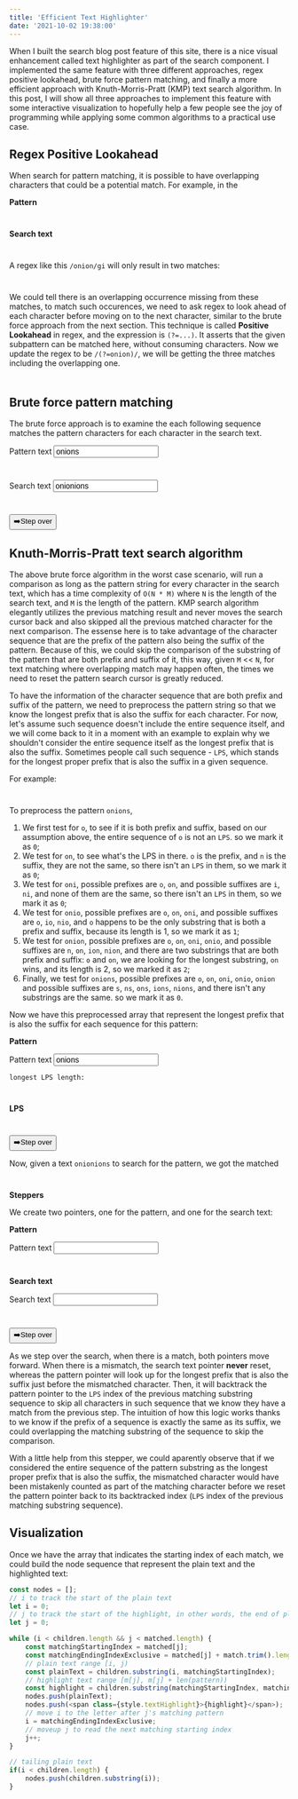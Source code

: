 ```yaml
---
title: 'Efficient Text Highlighter'
date: '2021-10-02 19:38:00'
---
```

When I built the search blog post feature of this site, there is a nice visual enhancement called text highlighter as part of the search component. I implemented the same feature with three different approaches, regex positive lookahead, brute force pattern matching, and finally a more efficient approach with Knuth-Morris-Pratt (KMP) text search algorithm. In this post, I will show all three approaches to implement this feature with some interactive visualization to hopefully help a few people see the joy of programming while applying some common algorithms to a practical use case. 
<!-- Excerpt End -->

<style>
    .center {
      display: flex;
      justify-content: center;
      align-items: center;
      font-family: consolas, monospace, sans-serif;
    }
    .array {
      display: flex;
      width: fit-content;
      margin: 20px;
    }
    .item {
      border: 4px solid black;
      border-right: none;
      width: 30px;
      height: 30px;
      padding: 4px;
      font-size: 20px;
      display: flex;
      justify-content: center;
      align-items: center;
      font-family: consolas, monospace, sans-serif;
    }
    .item:last-child {
      border-right: 4px solid black;
    }
    .item .pointer {
      outline: 4px solid;
      width: 100%;
      height: 100%;
    }
    input {
      font-size: 1em;
    }
</style>

<script>
  const red = '#e17474b0';
  const green = '#4caf5096';
  const blue = '#2196f37a';
  const pink = '#f436e5';
  function mapColor(array) {
    array.forEach((item) => {
      switch(item.color) {
        case 'red':
          item.color = red;
          break;
        case 'blue':
          item.color = blue;
          break;
        case 'green':
          item.color = green;
          break;
        case 'pink':
          item.color = pink;
      }
    });
  }
  function visualizeArray({ containerSelector, array, highlights, pointers }) {
    const containers = document.querySelectorAll(containerSelector);
    Array.from(containers).forEach(container => {
      let _highlights = highlights;
      let _pointers = pointers;
      let _array = array;
      if (!_array && container.hasAttribute('data-array')) {
        const arrString = container.getAttribute('data-array');
        if (typeof arrString === 'string' && !/^\[.*\]$/.test(arrString)) {
          _array = Array.from(arrString);
        } else {
          _array = JSON.parse(arrString);
        }
      }
      if (!_highlights && container.hasAttribute('data-highlights')) {
        _highlights = JSON.parse(container.getAttribute('data-highlights'));
        mapColor(_highlights);
      }
      if (!_pointers && container.hasAttribute('data-pointers')) {
        _pointers = JSON.parse(container.getAttribute('data-pointers'));
        mapColor(_pointers);
      }
      if (_array) {
        container.innerHTML = _array.map((x, i) => {
          let style = '';
          if (_highlights) {
            for (let {range, color} of _highlights) {
              if (range[0] <= i && range[1] >= i) {
                style = 'background-color: ' + color + ';';
              }
            }
          }
          let pointerStyle = '';
          if (_pointers && _pointers.some(p => p.index === i)) {
            const { index, color } = _pointers.find(p => p.index === i);
            pointerStyle = 'outline-color: ' + color + ';';
          }
          return '<div class="item center" style="' + style + '">' 
            + (_pointers &&  pointerStyle ? ('<div class="pointer center" style="' + pointerStyle + '">' + x + '</div>') : x ) 
            + '</div>'
        }).join('');
      }
    });
  }
  function* kmpSearch(pattern, text) {
    const result = [];
    let m = pattern.length;
    let n = text.length;
    const lps = new Array(m);
    preProcess(lps, pattern, false).next();
    // point to the text
    let i = 0;
    // point to the pattern
    let j = 0;
    // this flag is informational to visualization only
    let mismatch = false;
    let mismatchedJ = j;
    while (i < n) {
      yield { i, j, result };
      if (text.charAt(i) === pattern.charAt(j)) {
        mismatch = false;
        i++;
        j++;
      } else {
        mismatch = true;
        yield { i, j, result, mismatch };
        if (j === 0) {
          i++;
        } else {
          j = lps[j - 1];
        }
      }
      // a pattern matching occurrence is found
      if (j === m) {
        if (j !== 0) {
          result.push(i - j);
          // reset j to account for overlapping
          j = lps[j - 1];
        }
      }
    }
    return { i, j, result };
  }
  function* preProcess(lps, pattern, stepover) {
    let len = 0;
    let i = 1;
    lps[0] = 0;
    while(i < lps.length) {
      if (pattern.charAt(i) === pattern.charAt(len)) {
        if (stepover) {
          yield { len, i };
        }
        lps[i] = len + 1;
        len++;
        i++;
      } else {
        if (stepover) {
          yield { len, i, mismatch: true };
        }
        if (len !== 0) {
          len = lps[len - 1];
        } else {
          lps[i] = 0;
          i++;
        }
      }
    }
  }
  window.vsa = visualizeArray;
  window.red = red;
  window.green = green;
  window.blue = blue;
  window.pink = pink;
  window.kmpSearch = kmpSearch;
  window.preProcess = preProcess;
</script>

## Regex Positive Lookahead

When search for pattern matching, it is possible to have overlapping characters that could be a potential match. For example, in the 

**Pattern**

<div class="array" data-array="onion"></div>

**Search text**

<div class="array" data-array="onionionions"></div>

A regex like this `/onion/gi` will only result in two matches:

<div class="array" data-array="onionionions" 
  data-highlights='[{ "range": [0, 4], "color": "blue" }, { "range": [6, 10], "color": "blue" }]' 
  data-pointers='[{ "index": 0, "color": "pink" }, { "index": 6, "color": "pink" }]'></div>

We could tell there is an overlapping occurrence missing from these matches, to match such occurences, we need to ask regex to look ahead of each character before moving on to the next character, similar to the brute force approach from the next section. This technique is called **Positive Lookahead** in regex, and the expression is `(?=...)`. It asserts that the given subpattern can be matched here, without consuming characters. Now we update the regex to be `/(?=onion)/`, we will be getting the three matches including the overlapping one.

<div class="array" data-array="onionionions" 
  data-highlights='[{ "range": [0, 4], "color": "blue" }, { "range": [3, 7], "color": "blue" }, { "range": [6, 10], "color": "blue" }]' 
  data-pointers='[{ "index": 0, "color": "pink" }, { "index": 3, "color": "pink" }, { "index": 6, "color": "pink" }]'></div>

## Brute force pattern matching

The brute force approach is to examine the each following sequence matches the pattern characters for each character in the search text. 

<label for="input-pat-naive">Pattern text</label>
<input id="input-pat-naive" type="text" value="onions"/> 
<div id="pat-naive-array" class="array"></div>

<label for="input-search-naive">Search text</label>
<input id="input-search-naive" type="text" value="onionions"/> 
<div id="search-naive-array" class="array"></div>

<div>
  <button id="btn-stepper-naive">➡️Step over</button>
</div>

<script>
let generatorNaive;
const inputPatNaive = document.getElementById('input-pat-naive');
const inputSearchNaive = document.getElementById('input-search-naive');
const btnStepperNaive = document.getElementById('btn-stepper-naive');
const reset = () => {
  vsa({
    containerSelector: '#pat-naive-array',
    array: Array.from(inputPatNaive.value)
  });
  vsa({
    containerSelector: '#search-naive-array',
    array: Array.from(inputSearchNaive.value)
  });
  generatorNaive = searchNaive(inputPatNaive.value, inputSearchNaive.value);
};
reset();
inputPatNaive.addEventListener('input', reset);
inputSearchNaive.addEventListener('input', reset);
btnStepperNaive.addEventListener('click', () => {
  const { value, done } = generatorNaive.next();
  if (!done) {
    if (value !== undefined) {
      const { i, j, mismatch, result } = value;
      const matchedPointers = result.map(startIndex => ({ index: startIndex, color: blue }));
      vsa({
        containerSelector: '#pat-naive-array',
        array: Array.from(inputPatNaive.value),
        pointers: [{ index: j, color: pink}],
        highlights: [{ range: [0, j], color: mismatch ? red : green }]
      });
      vsa({
        containerSelector: '#search-naive-array',
        array: Array.from(inputSearchNaive.value),
        pointers: [{ index: i, color: pink}, ...matchedPointers],
        highlights: [{ range: [i - j, i], color: mismatch ? red : green }]
      });
    }
  } else {
    const { result } = value;
    const matchedHighlights = result.map(startIndex => ({ range: [startIndex, startIndex + inputPatNaive.value.length - 1], color: blue }));
    const matchedPointers = result.map(startIndex => ({ index: startIndex, color: pink }));
    vsa({ 
      containerSelector: '#pat-naive-array',
      array: Array.from(inputPatNaive.value),
    });
    vsa({ 
      containerSelector: '#search-naive-array',
      array: Array.from(inputSearchNaive.value),
      highlights: matchedHighlights,
      pointers: matchedPointers
    });
    // reset generator
    generatorNaive = searchNaive(inputPatNaive.value, inputSearchNaive.value);
  }
});

function* searchNaive(pattern, text) {
  const result = [];
  let i = 0, j = 0;
  while (i < text.length) {
    // what's left in the search text is shorter than the pattern text length
    if (i === text.length - pattern.length + 1) {
      yield { i, j, mismatch: true, result };
      break;
    }
    let next = i;
    while (text.charAt(next) === pattern.charAt(j)) {
      yield { i: next, j, result };
      next++;
      j++
      // match
      if (j === pattern.length) {
        result.push(i);
        break;
      }
    }
    // mismatch
    if (j < pattern.length) {
      yield { i: next, j, mismatch: true, result };
    }
    i++;
    j = 0;
  }
  return { i, j, result };
}
</script>

## Knuth-Morris-Pratt text search algorithm

The above brute force algorithm in the worst case scenario, will run a comparison as long as the pattern string for every character in the search text, which has a time complexity of `O(N * M)` where `N` is the length of the search text, and `M` is the length of the pattern. KMP search algorithm elegantly utilizes the previous matching result and never moves the search cursor back and also skipped all the previous matched character for the next comparison. The essense here is to take advantage of the character sequence that are the prefix of the pattern also being the suffix of the pattern. Because of this, we could skip the comparison of the substring of the pattern that are both prefix and suffix of it, this way, given `M` << `N`, for text matching where overlapping match may happen often, the times we need to reset the pattern search cursor is greatly reduced. 

To have the information of the character sequence that are both prefix and suffix of the pattern, we need to preprocess the pattern string so that we know the longest prefix that is also the suffix for each character. For now, let's assume such sequence doesn't include the entire sequence itself, and we will come back to it in a moment with an example to explain why we shouldn't consider the entire sequence itself as the longest prefix that is also the suffix. Sometimes people call such sequence - `LPS`, which stands for the longest proper prefix that is also the suffix in a given sequence. 

For example:

<div class="array" data-array="onions"></div>

To preprocess the pattern `onions`, 

1. We first test for `o`, to see if it is both prefix and suffix, based on our assumption above, the entire sequence of `o` is not an `LPS`. so we mark it as `0`;
2. We test for `on`, to see what's the LPS in there. `o` is the prefix, and `n` is the suffix, they are not the same, so there isn't an `LPS` in them, so we mark it as `0`;
3. We test for `oni`, possible prefixes are `o`, `on`, and possible suffixes are `i`, `ni`, and none of them are the same, so there isn't an `LPS` in them, so we mark it as `0`;
4. We test for `onio`, possible prefixes are `o`, `on`, `oni`, and possible suffixes are `o`, `io`, `nio`, and `o` happens to be the only substring that is both a prefix and suffix, because its length is 1, so we mark it as `1`;
5. We test for `onion`, possible prefixes are `o`, `on`, `oni`, `onio`, and possible suffixes are  `n`, `on`, `ion`, `nion`, and there are two substrings that are both prefix and suffix: `o` and `on`, we are looking for the longest substring, `on` wins, and its length is 2, so we marked it as `2`;
6. Finally, we test for `onions`, possible prefixes are `o`, `on`, `oni`, `onio`, `onion` and possible suffixes are `s`, `ns`, `ons`, `ions`, `nions`, and there isn't any substrings are the same. so we mark it as `0`.

Now we have this preprocessed array that represent the longest prefix that is also the suffix for each sequence for this pattern:

**Pattern**

<label for="input-pat-lps">Pattern text</label>
<input id="input-pat-lps" type="text" value="onions"/> 
<pre>
<code>longest LPS length: <span id="len-pointer"></span></code>
</pre>
<div id="pat-lps-array" class="array"></div>

**LPS**

<div id="lps-array" class="array"></div>

<div>
  <button id="btn-stepper-1">➡️Step over</button>
</div>

<script>
  let preProcessStepper;
  let lps;
  const btnStepper1 = document.getElementById('btn-stepper-1');
  const inputPatLps = document.getElementById('input-pat-lps');
  const spanLenPointer = document.getElementById('len-pointer');
  const resetLps = () => {
    lps = Array(inputPatLps.value.length).fill(0);
    spanLenPointer.innerHTML = 0;
    vsa({
      containerSelector: '#pat-lps-array',
      array: Array.from(inputPatLps.value)
    });
    vsa({
      containerSelector: '#lps-array',
      array: lps
    });
    preProcessStepper = preProcess(lps, inputPatLps.value, true);
  };
  resetLps();
  btnStepper1.addEventListener('click', () => {
    const { value, done } = preProcessStepper.next();
    if (!done) {
      if (value !== undefined) {
        const { i, len, mismatch } = value;
        vsa({
          containerSelector: '#pat-lps-array',
          array: Array.from(inputPatLps.value),
          pointers: [{ index: i, color: pink }, { index: len, color: mismatch ? red : green }],
          highlights: [{ range: [i, i], color: mismatch ? red : green }]
        });
        vsa({
          containerSelector: '#lps-array',
          array: lps,
          pointers: [{ index: i, color: pink }]
        });
        spanLenPointer.innerHTML = len;
      }
    } else {
      resetLps();
    }
  });
  inputPatLps.addEventListener('input', resetLps);
</script>

Now, given a text `onionions` to search for the pattern, we got the matched

<div class="array" data-array="onionions" data-highlights='[{"range": [3, 8], "color": "blue"}]'></div>

**Steppers**

We create two pointers, one for the pattern, and one for the search text:

**Pattern**

<label for="input-pat">Pattern text</label>
<input id="input-pat" type="text" />

<div id="pat-array" class="array"></div>

**Search text**

<label for="input-search">Search text</label>
<input id="input-search" type="text" />

<div id="search-array" class="array"></div>

<div>
  <button id="btn-stepper-2">➡️Step over</button>
</div>

As we step over the search, when there is a match, both pointers move forward. When there is a mismatch, the search text pointer **never** reset, whereas the pattern pointer will look up for the longest prefix that is also the suffix just before the mismatched character. Then, it will backtrack the pattern pointer to the `LPS` index of the previous matching substring sequence to skip all characters in such sequence that we know they have a match from the previous step. The intuition of how this logic works thanks to we know if the prefix of a sequence is exactly the same as its suffix, we could overlapping the matching substring of the sequence to skip the comparison. 

With a little help from this stepper, we could aparently observe that if we considered the entire sequence of the pattern substring as the longest proper prefix that is also the suffix, the mismatched character would have been mistakenly counted as part of the matching character before we reset the pattern pointer back to its backtracked index (`LPS` index of the previous matching substring sequence). 

<script>
  let pattern = 'onion';
  let text = 'onionionsoni';
  let searchStepper;
  const inputPat = document.getElementById('input-pat');
  const inputSearch = document.getElementById('input-search');
  const btnNext = document.getElementById('btn-stepper-2');
  inputPat.value = pattern;
  inputSearch.value = text;
  const reset = () => {
    pattern = inputPat.value;
    text = inputSearch.value;
    vsa({ 
      containerSelector: '#pat-array', 
      array: Array.from(pattern), 
    });
    vsa({ 
      containerSelector: '#search-array', 
      array: Array.from(text),
    });
    searchStepper = kmpSearch(pattern, text);
  };
  reset();
  inputPat.addEventListener('input', reset);
  inputSearch.addEventListener('input', reset);
  btnNext.addEventListener('click', () => {
    const { value, done } = searchStepper.next();
    if (!done) {
      const { i, j, result, mismatch } = value;
      const searchHighlights = [{ range: [i-j, i-1], color: green }];
      const patternHighlights = [{ range: [0, j-1], color: green }];
      if (mismatch) {
        searchHighlights.push({ range: [i, i], color: red });
        patternHighlights.push({ range: [j, j], color: red });
      }
      const matchedPointers = result.map(startIndex => ({ index: startIndex, color: blue }));
      vsa({ 
        containerSelector: '#pat-array', 
        array: Array.from(pattern), 
        pointers: [{ index: j , color: pink }], 
        highlights: patternHighlights
      });
      vsa({ 
        containerSelector: '#search-array', 
        array: Array.from(text), 
        pointers: [{ index: i , color: pink }, ...matchedPointers], 
        highlights: searchHighlights
      });
    } else {
      const { result } = value;
      const matchedHighlights = result.map(startIndex => ({ range: [startIndex, startIndex + pattern.length - 1], color: blue }));
      const matchedPointers = result.map(startIndex => ({ index: startIndex, color: pink }));
      vsa({ 
        containerSelector: '#pat-array', 
        array: Array.from(pattern), 
      });
      vsa({ 
        containerSelector: '#search-array', 
        array: Array.from(text), 
        highlights: matchedHighlights,
        pointers: matchedPointers
      });
      // reset generator
      searchStepper = kmpSearch(pattern, text);
    }
  });
</script>

<script>
  vsa({ containerSelector: '.array' });
</script>

## Visualization

Once we have the array that indicates the starting index of each match, we could build the node sequence that represent the plain text and the highlighted text:

```js
const nodes = [];
// i to track the start of the plain text
let i = 0;
// j to track the start of the highlight, in other words, the end of plain text
let j = 0;

while (i < children.length && j < matched.length) {
    const matchingStartingIndex = matched[j];
    const matchingEndingIndexExclusive = matched[j] + match.trim().length;
    // plain text range [i, j)
    const plainText = children.substring(i, matchingStartingIndex);
    // highlight text range [m[j], m[j] + len(pattern))
    const highlight = children.substring(matchingStartingIndex, matchingEndingIndexExclusive);
    nodes.push(plainText);
    nodes.push(<span class={style.textHighlight}>{highlight}</span>);
    // move i to the letter after j's matching pattern
    i = matchingEndingIndexExclusive;
    // moveup j to read the next matching starting index
    j++;
}

// tailing plain text
if(i < children.length) {
    nodes.push(children.substring(i));
}
```
